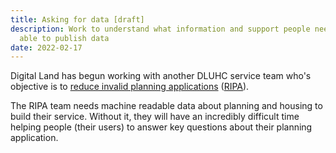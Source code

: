 ```yaml
---
title: Asking for data [draft]
description: Work to understand what information and support people need to be
  able to publish data
date: 2022-02-17
---
```

Digital Land has begun working with another DLUHC service team who's objective is to [reduce invalid planning applications](https://www.ripa.digital/) ([RIPA](https://www.ripa.digital/)).

The RIPA team needs machine readable data about planning and housing to build their service. Without it, they will have an incredibly difficult time helping people (their users) to answer key questions about their planning application.